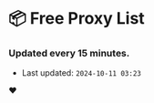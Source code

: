 # :package: Free Proxy List
### Updated every 15 minutes.

- Last updated: `2024-10-11 03:23`

:heart:
